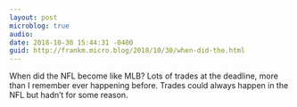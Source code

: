 ```yaml
---
layout: post
microblog: true
audio: 
date: 2018-10-30 15:44:31 -0400
guid: http://frankm.micro.blog/2018/10/30/when-did-the.html
---
```

When did the NFL become like MLB? Lots of trades at the deadline, more than I remember ever happening before. Trades could always happen in the NFL but hadn’t for some reason. 
